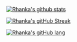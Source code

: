 [![Rhanka's github stats](https://github-readme-stats.vercel.app/api?username=rhanka&show_icons=true&count_private=true)](https://matchid.io)

[![Rhanka's gitHub Streak](https://github-readme-streak-stats.herokuapp.com?user=rhanka&theme=github-light&date_format=j%20M%5B%20Y%5D)](https://matchid.io)

[![Rhanka's gitHub lang](https://github-readme-stats.vercel.app/api/top-langs/?username=rhanka&layout=compact&theme=vue&hide_border=true&count_private=true)](https://matchid.io)
